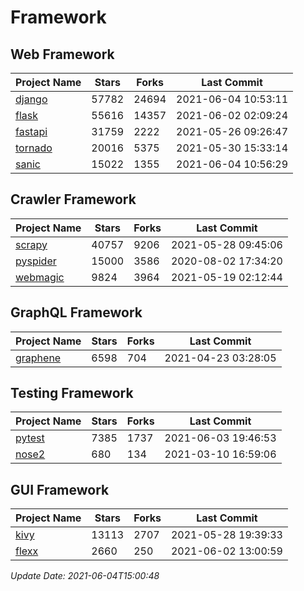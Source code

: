 # Framework

## Web Framework
| Project Name | Stars | Forks | Last Commit |
| ------------ | ----- | ----- | ----------- |
| [django](https://github.com/django/django) | 57782 | 24694 | 2021-06-04 10:53:11 |
| [flask](https://github.com/pallets/flask) | 55616 | 14357 | 2021-06-02 02:09:24 |
| [fastapi](https://github.com/tiangolo/fastapi) | 31759 | 2222 | 2021-05-26 09:26:47 |
| [tornado](https://github.com/tornadoweb/tornado) | 20016 | 5375 | 2021-05-30 15:33:14 |
| [sanic](https://github.com/sanic-org/sanic) | 15022 | 1355 | 2021-06-04 10:56:29 |

## Crawler Framework
| Project Name | Stars | Forks | Last Commit |
| ------------ | ----- | ----- | ----------- |
| [scrapy](https://github.com/scrapy/scrapy) | 40757 | 9206 | 2021-05-28 09:45:06 |
| [pyspider](https://github.com/binux/pyspider) | 15000 | 3586 | 2020-08-02 17:34:20 |
| [webmagic](https://github.com/code4craft/webmagic) | 9824 | 3964 | 2021-05-19 02:12:44 |

## GraphQL Framework
| Project Name | Stars | Forks | Last Commit |
| ------------ | ----- | ----- | ----------- |
| [graphene](https://github.com/graphql-python/graphene) | 6598 | 704 | 2021-04-23 03:28:05 |

## Testing Framework
| Project Name | Stars | Forks | Last Commit |
| ------------ | ----- | ----- | ----------- |
| [pytest](https://github.com/pytest-dev/pytest) | 7385 | 1737 | 2021-06-03 19:46:53 |
| [nose2](https://github.com/nose-devs/nose2) | 680 | 134 | 2021-03-10 16:59:06 |

## GUI Framework
| Project Name | Stars | Forks | Last Commit |
| ------------ | ----- | ----- | ----------- |
| [kivy](https://github.com/kivy/kivy) | 13113 | 2707 | 2021-05-28 19:39:33 |
| [flexx](https://github.com/flexxui/flexx) | 2660 | 250 | 2021-06-02 13:00:59 |

*Update Date: 2021-06-04T15:00:48*